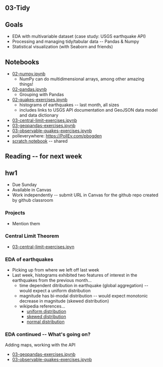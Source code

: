 
## 03-Tidy

## Goals

* EDA with multivariable dataset (case study: USGS earthquake API)
* Processing and managing tidy/tabular data -- Pandas & Numpy
* Statistical visualization (with Seaborn and friends)

## Notebooks

* [02-numpy.ipynb](https://colab.research.google.com/drive/1ESDqb8LMcwTr8bjbdLDt_WACSzXBbP8z)
  * NumPy can do multidimensional arrays, among other amazing things!
* [02-pandas.ipynb](https://colab.research.google.com/drive/1KgNmykHXbI1VY_5ahmRPuOPfPdBbtBRV)
  * Grouping with Pandas
* [02-quakes-exercises.ipynb](https://colab.research.google.com/drive/1O91p2-FOs4VnmZmXFHbqyzq3q9xGIIxT)
  * histograms of earthquakes -- last month, all sizes
  * includes links to USGS API documentation and GeoJSON data model and data dictionary
* [03-central-limit-exercises.ipynb](https://colab.research.google.com/drive/1WWon45UuwOUAj6hwq-xSzUCazf_uIOOZ)
* [03-geopandas-exercises.ipynb](https://colab.research.google.com/drive/1Afw2dOJC_i8EreT2Fp8AtjO8cn1nGZ83)
* [03-observable-quakes-exercises.ipynb](https://colab.research.google.com/drive/1z_6ZDQ1zP5fARR1IFMMGSNbcC24xMz9s)
* polleverywhere: https://PollEv.com/pbogden
* [scratch notebook](https://colab.research.google.com/drive/1H4sj-XdST_PqBXQTrkutsamSFrOs2wNG) -- shared

## Reading -- for next week

## hw1

* Due Sunday
* Available in Canvas
* Work independently -- submit URL in Canvas for the github repo created by github classroom

### Projects

* Mention them

### Central Limit Theorem

* [03-central-limit-exercises.ipyn](https://colab.research.google.com/drive/1WWon45UuwOUAj6hwq-xSzUCazf_uIOOZ)

### EDA of earthquakes

* Picking up from where we left off last week
* Last week, histograms exhibited two features of interest in the earthquakes from the previous month...
  * time dependent ditribution in earthquake (global aggregation) -- would expect a uniform distribution
  * magnitude has bi-modal distribution  -- would expect monotonic decrease in magnitude (skewed distribution)
  * wikipedia references...
    * [uniform distribution](https://en.wikipedia.org/wiki/Continuous_uniform_distribution)
    * [skewed distribution](https://en.wikipedia.org/wiki/Skewness) 
    * [normal distribution](https://en.wikipedia.org/wiki/Normal_distribution)

### EDA continued -- What's going on?

Adding maps, working with the API

* [03-geopandas-exercises.ipynb](https://colab.research.google.com/drive/1Afw2dOJC_i8EreT2Fp8AtjO8cn1nGZ83)
* [03-observable-quakes-exercises.ipynb](https://colab.research.google.com/drive/1z_6ZDQ1zP5fARR1IFMMGSNbcC24xMz9s)
